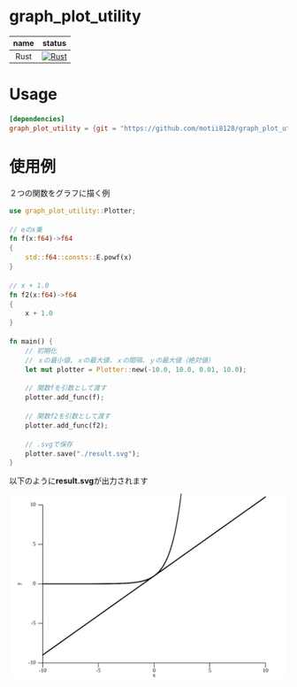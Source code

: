 # graph_plot_utility

|name|status|
|:--:|:--:|
|Rust|[![Rust](https://github.com/motii8128/graph_plot_utility/actions/workflows/rust.yml/badge.svg)](https://github.com/motii8128/graph_plot_utility/actions/workflows/rust.yml)|

# Usage
```toml
[dependencies]
graph_plot_utility = {git = "https://github.com/motii8128/graph_plot_utility.git"}
```

# 使用例
２つの関数をグラフに描く例
```rs
use graph_plot_utility::Plotter;

// eのx乗
fn f(x:f64)->f64
{
    std::f64::consts::E.powf(x)
}

// x + 1.0
fn f2(x:f64)->f64
{
    x + 1.0
}

fn main() {
    // 初期化
    // ｘの最小値、ｘの最大値、ｘの間隔、ｙの最大値（絶対値）
    let mut plotter = Plotter::new(-10.0, 10.0, 0.01, 10.0);

    // 関数fを引数として渡す
    plotter.add_func(f);

    // 関数f2を引数として渡す
    plotter.add_func(f2);

    // .svgで保存
    plotter.save("./result.svg");
}
```
以下のように**result.svg**が出力されます

![](./result.svg)
